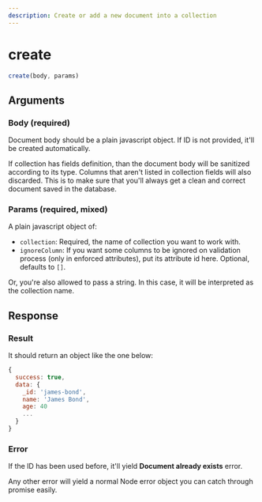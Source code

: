 ```yaml
---
description: Create or add a new document into a collection
---
```


# create

```javascript
create(body, params)
```

## Arguments

### Body \(required\)

Document body should be a plain javascript object. If ID is not provided, it'll be created automatically.

If collection has fields definition, than the document body will be sanitized according to its type. Columns that aren't listed in collection fields will also discarded. This is to make sure that you'll always get a clean and correct document saved in the database.

### Params \(required, mixed\)

A plain javascript object of:

* `collection`: Required, the name of collection you want to work with.
* `ignoreColumn`: If you want some columns to be ignored on validation process \(only in enforced attributes\), put its attribute id here. Optional, defaults to `[]`.

Or, you're also allowed to pass a string. In this case, it will be interpreted as the collection name.

## Response

### Result

It should return an object like the one below:

```javascript
{
  success: true,
  data: {
    _id: 'james-bond',
    name: 'James Bond',
    age: 40
    ...
  }
}
```

### Error

If the ID has been used before, it'll yield **Document already exists** error.

Any other error will yield a normal Node error object you can catch through promise easily.

